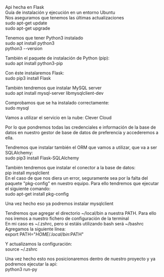 Api hecha en Flask  
Guía de instalación y ejecución en un entorno Ubuntu    
Nos aseguramos que tenemos las últimas actualizaciones  
sudo apt-get update  
sudo apt-get upgrade     

Tenemos que tener Python3 instalado  
sudo apt install python3  
python3 --version    

También el paquete de instalación de Python (pip):  
sudo apt install python3-pip    

Con éste instalaremos Flask:  
sudo pip3 install Flask    

También tendremos que instalar MySQL server  
sudo apt install mysql-server libmysqlclient-dev  

Comprobamos que se ha instalado correctamente:  
sudo mysql    


Vamos a utilizar el servicio en la nube: Clever Cloud    


Por lo que pondremos todas las credenciales e información de la base de datos en nuestro gestor de base de datos de preferencia y accederemos a ella.  

Tendremos que instalar también el ORM que vamos a utilizar, que va a ser SQLAlchemy:  
sudo pip3 install Flask-SQLAlchemy    

También tendremos que instalar el conector a la base de datos:  
pip install mysqlclient    
En el caso de que nos diera un error, seguramente sea por la falta del paquete "pkg-config" en nuestro equipo. Para ello tendremos que ejecutar el siguiente comando:  
sudo apt-get install pkg-config  

Una vez hecho eso ya podremos instalar mysqlclient    

Tendremos que agregar el directorio ~/local/bin a nuestra PATH. Para ello nos iremos a nuestro fichero de configuración de la terminal  
En mi caso es ~/.zshrc, pero si estáis utilizando bash será ~/bashrc  
Agregamos la siguiente línea:  
export PATH="$HOME/.local/bin:$PATH"    

Y actualizamos la configuración:  
source ~/.zshrc    


Una vez hecho esto nos posicionaremos dentro de nuestro proyecto y ya podremos ejecutar la api:  
python3 run-py
